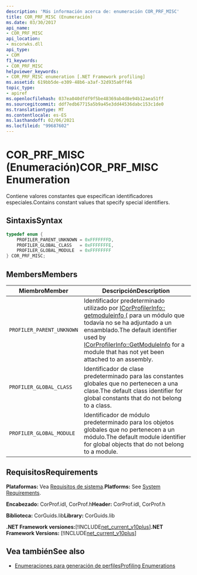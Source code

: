 ```yaml
---
description: 'Más información acerca de: enumeración COR_PRF_MISC'
title: COR_PRF_MISC (Enumeración)
ms.date: 03/30/2017
api_name:
- COR_PRF_MISC
api_location:
- mscorwks.dll
api_type:
- COM
f1_keywords:
- COR_PRF_MISC
helpviewer_keywords:
- COR_PRF_MISC enumeration [.NET Framework profiling]
ms.assetid: 619bb5de-e309-48b6-a3af-32d935a0ff46
topic_type:
- apiref
ms.openlocfilehash: 037ea040dfdf9f5be48369ab4d8e94b12aea51ff
ms.sourcegitcommit: ddf7edb67715a5b9a45e3dd44536dabc153c1de0
ms.translationtype: MT
ms.contentlocale: es-ES
ms.lasthandoff: 02/06/2021
ms.locfileid: "99687602"
---
```

# <a name="cor_prf_misc-enumeration"></a><span data-ttu-id="f0efe-103">COR_PRF_MISC (Enumeración)</span><span class="sxs-lookup"><span data-stu-id="f0efe-103">COR_PRF_MISC Enumeration</span></span>

<span data-ttu-id="f0efe-104">Contiene valores constantes que especifican identificadores especiales.</span><span class="sxs-lookup"><span data-stu-id="f0efe-104">Contains constant values that specify special identifiers.</span></span>  
  
## <a name="syntax"></a><span data-ttu-id="f0efe-105">Sintaxis</span><span class="sxs-lookup"><span data-stu-id="f0efe-105">Syntax</span></span>  
  
```cpp  
typedef enum {  
    PROFILER_PARENT_UNKNOWN = 0xFFFFFFFD,  
    PROFILER_GLOBAL_CLASS   = 0xFFFFFFFE,  
    PROFILER_GLOBAL_MODULE  = 0xFFFFFFFF  
} COR_PRF_MISC;  
```  
  
## <a name="members"></a><span data-ttu-id="f0efe-106">Members</span><span class="sxs-lookup"><span data-stu-id="f0efe-106">Members</span></span>  
  
|<span data-ttu-id="f0efe-107">Miembro</span><span class="sxs-lookup"><span data-stu-id="f0efe-107">Member</span></span>|<span data-ttu-id="f0efe-108">Descripción</span><span class="sxs-lookup"><span data-stu-id="f0efe-108">Description</span></span>|  
|------------|-----------------|  
|`PROFILER_PARENT_UNKNOWN`|<span data-ttu-id="f0efe-109">Identificador predeterminado utilizado por [ICorProfilerInfo:: getmoduleinfo (](icorprofilerinfo-getmoduleinfo-method.md) para un módulo que todavía no se ha adjuntado a un ensamblado.</span><span class="sxs-lookup"><span data-stu-id="f0efe-109">The default identifier used by [ICorProfilerInfo::GetModuleInfo](icorprofilerinfo-getmoduleinfo-method.md) for a module that has not yet been attached to an assembly.</span></span>|  
|`PROFILER_GLOBAL_CLASS`|<span data-ttu-id="f0efe-110">Identificador de clase predeterminado para las constantes globales que no pertenecen a una clase.</span><span class="sxs-lookup"><span data-stu-id="f0efe-110">The default class identifier for global constants that do not belong to a class.</span></span>|  
|`PROFILER_GLOBAL_MODULE`|<span data-ttu-id="f0efe-111">Identificador de módulo predeterminado para los objetos globales que no pertenecen a un módulo.</span><span class="sxs-lookup"><span data-stu-id="f0efe-111">The default module identifier for global objects that do not belong to a module.</span></span>|  
  
## <a name="requirements"></a><span data-ttu-id="f0efe-112">Requisitos</span><span class="sxs-lookup"><span data-stu-id="f0efe-112">Requirements</span></span>  

 <span data-ttu-id="f0efe-113">**Plataformas:** Vea [Requisitos de sistema](../../get-started/system-requirements.md).</span><span class="sxs-lookup"><span data-stu-id="f0efe-113">**Platforms:** See [System Requirements](../../get-started/system-requirements.md).</span></span>  
  
 <span data-ttu-id="f0efe-114">**Encabezado:** CorProf.idl, CorProf.h</span><span class="sxs-lookup"><span data-stu-id="f0efe-114">**Header:** CorProf.idl, CorProf.h</span></span>  
  
 <span data-ttu-id="f0efe-115">**Biblioteca:** CorGuids.lib</span><span class="sxs-lookup"><span data-stu-id="f0efe-115">**Library:** CorGuids.lib</span></span>  
  
 <span data-ttu-id="f0efe-116">**.NET Framework versiones:**[!INCLUDE[net_current_v10plus](../../../../includes/net-current-v10plus-md.md)]</span><span class="sxs-lookup"><span data-stu-id="f0efe-116">**.NET Framework Versions:** [!INCLUDE[net_current_v10plus](../../../../includes/net-current-v10plus-md.md)]</span></span>  
  
## <a name="see-also"></a><span data-ttu-id="f0efe-117">Vea también</span><span class="sxs-lookup"><span data-stu-id="f0efe-117">See also</span></span>

- [<span data-ttu-id="f0efe-118">Enumeraciones para generación de perfiles</span><span class="sxs-lookup"><span data-stu-id="f0efe-118">Profiling Enumerations</span></span>](profiling-enumerations.md)
